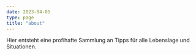 ```yaml
---
date: 2023-04-05
type: page
title: "about"
---
```


Hier entsteht eine profihafte Sammlung an Tipps für alle Lebenslage und Situationen.
